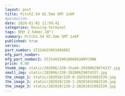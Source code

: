 ```yaml
---
layout: post
title: Pitch2.54 H2.5mm SMT 1x6P
#permalink: 
date: 2020-01-01 11:59:42
categories: housing-terminal
tags: 排针 2.54mm(.10")
summary: Pitch2.54 H2.5mm SMT 1x6P
published: true 
series: 
part_number: ST254H25001006002
mfg_part_number: 
mfg_part_number2: ST254H25001006002ANYCONN
price: 0.00
thumb_img: static/202006/220-thumb-20200629074337.jpg
small_img: static/202006/220-20200629074337.jpg
the_image_1: static/202010/220-0-20201031082539.jpg
the_image_2: static/202010/220-1-20201031082539.jpg
the_image_3: static/202010/220-2-20201031082539.jpg
---
```



<p>
	<br />
</p>
